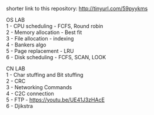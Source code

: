 shorter link to this repository: http://tinyurl.com/59pyykms

OS LAB\
1 - CPU scheduling - FCFS, Round robin\
2 - Memory allocation - Best fit\
3 - File allocation - indexing \
4 - Bankers algo\
5 - Page replacement - LRU\
6 - Disk scheduling - FCFS, SCAN, LOOK


CN LAB\
1 - Char stuffing and Bit stuffing\
2 - CRC\
3 - Networking Commands\
4 - C2C connection\
5 - FTP - https://youtu.be/UE41J3zHAcE \
6 - Djikstra
